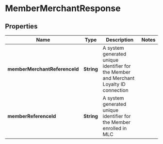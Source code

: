 

# MemberMerchantResponse

## Properties

Name | Type | Description | Notes
------------ | ------------- | ------------- | -------------
**memberMerchantReferenceId** | **String** | A system generated unique identifier for the Member and Merchant Loyalty ID connection | 
**memberReferenceId** | **String** | A system generated unique identifier for the Member enrolled in MLC | 



